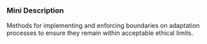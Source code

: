 ### Mini Description

Methods for implementing and enforcing boundaries on adaptation processes to ensure they remain within acceptable ethical limits.

